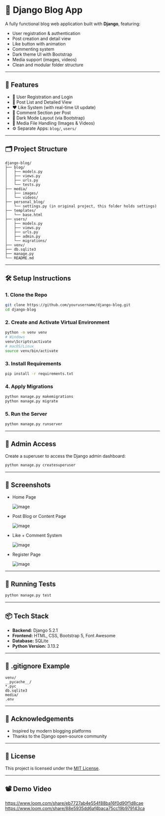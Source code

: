 # 📝 Django Blog App

A fully functional blog web application built with **Django**, featuring:

- User registration & authentication
- Post creation and detail view
- Like button with animation
- Commenting system
- Dark theme UI with Bootstrap
- Media support (images, videos)
- Clean and modular folder structure

---

## 🚀 Features

- 🔐 User Registration and Login
- 📰 Post List and Detailed View
- ❤️ Like System (with real-time UI update)
- 💬 Comment Section per Post
- 🌙 Dark Mode Layout (via Bootstrap)
- 📁 Media File Handling (Images & Videos)
- ⚙️ Separate Apps: `blog/`, `users/`

---

## 🗂️ Project Structure

```
django-blog/
├── blog/
│   ├── models.py
│   ├── views.py
│   ├── urls.py
│   └── tests.py
├── media/
│   ├── images/
│   └── videos/
├── personal_blog/
│   └── settings.py (in original project, this folder holds settings)
├── templates/
│   └── base.html
├── users/
│   ├── models.py
│   ├── views.py
│   ├── urls.py
│   ├── admin.py
│   └── migrations/
├── venv/
├── db.sqlite3
├── manage.py
└── README.md
```

---

## 🛠️ Setup Instructions

### 1. Clone the Repo

```bash
git clone https://github.com/yourusername/django-blog.git
cd django-blog
```

### 2. Create and Activate Virtual Environment

```bash
python -m venv venv
# Windows
venv\Scripts\activate
# macOS/Linux
source venv/bin/activate
```

### 3. Install Requirements

```bash
pip install -r requirements.txt
```

### 4. Apply Migrations

```bash
python manage.py makemigrations
python manage.py migrate
```

### 5. Run the Server

```bash
python manage.py runserver
```

---

## 🔐 Admin Access

Create a superuser to access the Django admin dashboard:

```bash
python manage.py createsuperuser
```

---

## 📸 Screenshots

- Home Page
  
  ![image](https://github.com/user-attachments/assets/fb969a33-e663-404b-b4a8-c1d914f26629)

- Post Blog or Content Page

  ![image](https://github.com/user-attachments/assets/76933a94-dd4c-460a-acbd-15f69e331790)

- Like + Comment System

  ![image](https://github.com/user-attachments/assets/8f0b0bde-6936-43df-9bac-7c116ff1dbee)

- Register Page

  ![image](https://github.com/user-attachments/assets/d9170fb6-91c6-4558-958a-29c1f311eba2)

---

## 🧪 Running Tests

```bash
python manage.py test
```

---

## 📦 Tech Stack

- **Backend:** Django 5.2.1
- **Frontend:** HTML, CSS, Bootstrap 5, Font Awesome
- **Database:** SQLite
- **Python Version:** 3.13.2

---

## 📁 .gitignore Example

```gitignore
venv/
__pycache__/
*.pyc
db.sqlite3
media/
.env
```

---

## 🙌 Acknowledgements

- Inspired by modern blogging platforms
- Thanks to the Django open-source community

---

## 📄 License

This project is licensed under the [MIT License](LICENSE).

---

## 📽️ Demo Video
https://www.loom.com/share/eb7727ab4e554f88ba16f0d90f1d8cae
https://www.loom.com/share/88e5935dd6af4baca75cc19b979143ca

